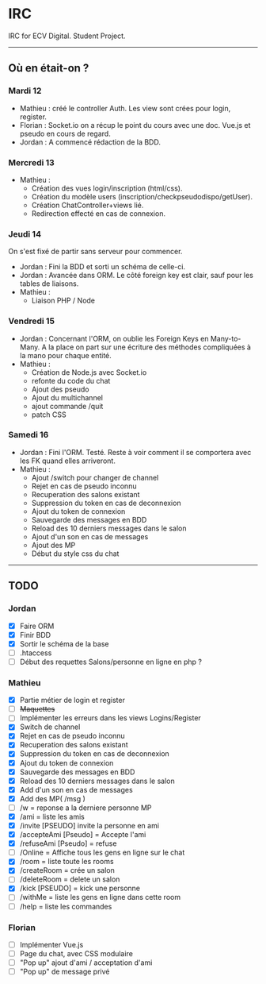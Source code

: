 # IRC
IRC for ECV Digital. Student Project.

--------

## Où en était-on ? 

### Mardi 12
* Mathieu : créé le controller Auth. Les view sont crées pour login, register.
* Florian : Socket.io on a récup le point du cours avec une doc. Vue.js et pseudo en cours de regard.
* Jordan : A commencé rédaction de la BDD. 

### Mercredi 13
* Mathieu : 
    * Création des vues login/inscription (html/css). 
    * Création du modèle users (inscription/checkpseudodispo/getUser). 
    * Création ChatController+views lié. 
    * Redirection effecté en cas de connexion.

### Jeudi 14
On s'est fixé de partir sans serveur pour commencer. 
* Jordan : Fini la BDD et sorti un schéma de celle-ci.
* Jordan : Avancée dans ORM. Le côté foreign key est clair, sauf pour les tables de liaisons.
* Mathieu :
    * Liaison PHP / Node

### Vendredi 15
* Jordan : Concernant l'ORM, on oublie les Foreign Keys en Many-to-Many. A la place on part sur une écriture des méthodes compliquées à la mano pour chaque entité. 
* Mathieu : 
    * Création de Node.js avec Socket.io
    * refonte du code du chat
    * Ajout des pseudo
    * Ajout du multichannel
    * ajout commande /quit
    * patch CSS

### Samedi 16
* Jordan : Fini l'ORM. Testé. Reste à voir comment il se comportera avec les FK quand elles arriveront.
* Mathieu : 
    * Ajout /switch pour changer de channel
    * Rejet en cas de pseudo inconnu
    * Recuperation des salons existant
    * Suppression du token en cas de deconnexion
    * Ajout du token de connexion
    * Sauvegarde des messages en BDD
    * Reload des 10 derniers messages dans le salon 
    * Ajout d'un son en cas de messages
    * Ajout des MP
    * Début du style css du chat

--------------

## TODO

### Jordan
- [x] Faire ORM
- [x] Finir BDD
- [x] Sortir le schéma de la base
- [ ] .htaccess
- [ ] Début des requettes Salons/personne en ligne en php ? 

### Mathieu
- [x] Partie métier de login et register
- [ ] <del>Maquettes</del>
- [ ] Implémenter les erreurs dans les views Logins/Register
- [x] Switch de channel
- [x] Rejet en cas de pseudo inconnu
- [x] Recuperation des salons existant
- [x] Suppression du token en cas de deconnexion
- [x] Ajout du token de connexion
- [x] Sauvegarde des messages en BDD
- [x] Reload des 10 derniers messages dans le salon
- [x] Add d'un son en cas de messages
- [x] Add des MP( /msg )
- [ ] /w = reponse a la derniere personne MP 
- [X] /ami = liste les amis
- [x] /invite [PSEUDO] invite la personne en ami
- [x] /accepteAmi [Pseudo] = Accepte l'ami
- [X] /refuseAmi [Pseudo] = refuse
- [ ] /Online = Affiche tous les gens en ligne sur le chat
- [x] /room = liste toute les rooms
- [x] /createRoom = crée un salon
- [ ] /deleteRoom = delete un salon
- [x] /kick [PSEUDO] = kick une personne 
- [ ] /withMe = liste les gens en ligne dans cette room
- [ ] /help = liste les commandes

### Florian
- [ ] Implémenter Vue.js
- [ ] Page du chat, avec CSS modulaire
- [ ] "Pop up" ajout d'ami / acceptation d'ami
- [ ] "Pop up" de message privé
